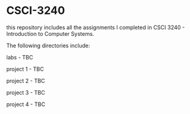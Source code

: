 # CSCI-3240
this repository includes all the assignments I completed in CSCI 3240 - Introduction to Computer Systems.

The following directories include:

labs - TBC

project 1 - TBC

project 2 - TBC

project 3 - TBC

project 4 - TBC
